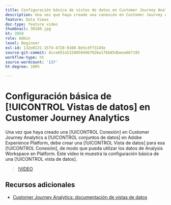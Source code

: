 ```yaml
---
title: Configuración básica de vistas de datos en Customer Journey Analytics
description: Una vez que haya creado una conexión en Customer Journey Analytics de Adobe a conjuntos de datos en Adobe Experience Platform, debe crear una Vista de datos para esa conexión, de modo que pueda utilizar los datos de Analysis Workspace en Platform. Este vídeo le muestra la configuración básica de una vista de datos.
feature: Data Views
doc-type: feature video
thumbnail: 30186.jpg
kt: 3958
role: Admin
level: Beginner
exl-id: 132e8131-1574-4728-9108-8e5cdff3145e
source-git-commit: dcce691a53200504967926e176b85dbeea667195
workflow-type: ht
source-wordcount: '137'
ht-degree: 100%

---
```


# Configuración básica de [!UICONTROL Vistas de datos] en Customer Journey Analytics

Una vez que haya creado una [!UICONTROL Conexión] en Customer Journey Analytics a [!UICONTROL conjuntos de datos] en Adobe Experience Platform, debe crear una [!UICONTROL Vista de datos] para esa [!UICONTROL Conexión], de modo que pueda utilizar los datos de Analysis Workspace en Platform. Este vídeo le muestra la configuración básica de una [!UICONTROL vista de datos].

>[!VIDEO](https://video.tv.adobe.com/v/30186/?quality=12&enable10seconds=on&speedcontrol=on)

## Recursos adicionales

* [Customer Journey Analytics: documentación de vistas de datos](https://experienceleague.adobe.com/docs/analytics-platform/using/cja-dataviews/create-dataview.html?lang=es)
